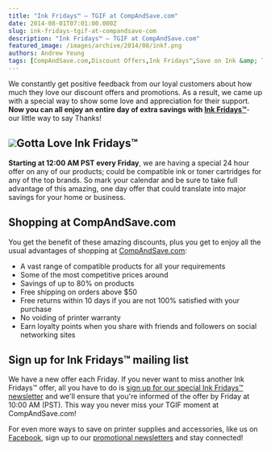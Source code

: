 ```yaml
---
title: "Ink Fridays™ – TGIF at CompAndSave.com"
date: 2014-08-01T07:01:00.000Z
slug: ink-fridays-tgif-at-compandsave-com
description: "Ink Fridays™ – TGIF at CompAndSave.com"
featured_image: /images/archive/2014/08/inkf.png
authors: Andrew Yeung
tags: [CompAndSave.com,Discount Offers,Ink Fridays™,Save on Ink &amp; Toner]
---
```


We constantly get positive feedback from our loyal customers about how much they love our discount offers and promotions. As a result, we came up with a special way to show some love and appreciation for their support. **Now you can all enjoy an entire day of extra savings with [Ink Fridays™](https://www.compandsave.com/ink-fridays)**\- our little way to say Thanks!

## [![](/blog/images/inkf.png)](https://www.compandsave.com/ink-fridays)Gotta Love Ink Fridays™

**Starting at 12:00 AM PST every Friday**, we are having a special 24 hour offer on any of our products; could be compatible ink or toner cartridges for any of the top brands. So mark your calendar and be sure to take full advantage of this amazing, one day offer that could translate into major savings for your home or business.

## Shopping at CompAndSave.com

You get the benefit of these amazing discounts, plus you get to enjoy all the usual advantages of shopping at [CompAndSave.com](https://www.compandsave.com/): 

* A vast range of compatible products for all your requirements
* Some of the most competitive prices around
* Savings of up to 80% on products
* Free shipping on orders above $50
* Free returns within 10 days if you are not 100% satisfied with your purchase
* No voiding of printer warranty
* Earn loyalty points when you share with friends and followers on social networking sites

## Sign up for Ink Fridays™ mailing list

We have a new offer each Friday. If you never want to miss another Ink Fridays™ offer, all you have to do is [sign up for our special Ink Fridays™ newsletter](https://www.compandsave.com/ink-fridays) and we'll ensure that you're informed of the offer by Friday at 10:00 AM (PST). This way you never miss your TGIF moment at CompAndSave.com!

For even more ways to save on printer supplies and accessories, like us on [Facebook](https://www.facebook.com/compandsave.ink), sign up to our [promotional newsletters](https://www.compandsave.com/welcome/subscribe/) and stay connected!